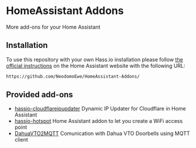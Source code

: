 # HomeAssistant Addons

More add-ons for your Home Assistant

## Installation

To use this repository with your own Hass.io installation please follow [the official instructions](https://www.home-assistant.io/hassio/installing_third_party_addons/) on the Home Assistant website with the following URL:

```txt
https://github.com/NeodomoEwe/HomeAssistant-Addons/
```

## Provided add-ons

- [hassio-cloudflareipupdater](https://github.com/NeodomoEwe/HomeAssistant-Addons/tree/main/hassio_cloudflareipupdater) Dynamic IP Updater for Cloudflare in Home Assistant
- [hassio-hotspot](https://github.com/NeodomoEwe/HomeAssistant-Addons/tree/main/hassio-hotspot) Home Assistant addon to let you create a WiFi access point
- [DahuaVTO2MQTT](https://github.com/NeodomoEwe/HomeAssistant-Addons/tree/main/DahuaVTO2MQTT) Comunication with Dahua VTO Doorbells using MQTT client

